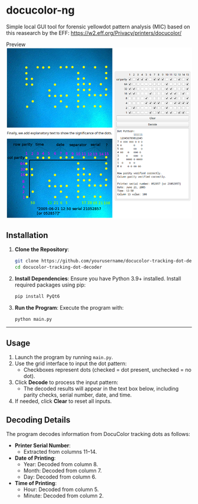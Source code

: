 # docucolor-ng
Simple local GUI tool for forensic yellowdot pattern analysis (MIC) based on this reasearch by the EFF: https://w2.eff.org/Privacy/printers/docucolor/


Preview
![alt text](image.png)


## Installation

1. **Clone the Repository**:
   ```bash
   git clone https://github.com/yourusername/docucolor-tracking-dot-decoder.git
   cd docucolor-tracking-dot-decoder
   ```

2. **Install Dependencies**:
   Ensure you have Python 3.9+ installed. Install required packages using pip:
   ```bash
   pip install PyQt6
   ```

3. **Run the Program**:
   Execute the program with:
   ```bash
   python main.py
   ```

---

## Usage

1. Launch the program by running `main.py`.
2. Use the grid interface to input the dot pattern:
   - Checkboxes represent dots (checked = dot present, unchecked = no dot).
3. Click **Decode** to process the input pattern:
   - The decoded results will appear in the text box below, including parity checks, serial number, date, and time.
4. If needed, click **Clear** to reset all inputs.



## Decoding Details

The program decodes information from DocuColor tracking dots as follows:

- **Printer Serial Number**:
  - Extracted from columns 11–14.
- **Date of Printing**:
  - Year: Decoded from column 8.
  - Month: Decoded from column 7.
  - Day: Decoded from column 6.
- **Time of Printing**:
  - Hour: Decoded from column 5.
  - Minute: Decoded from column 2.
